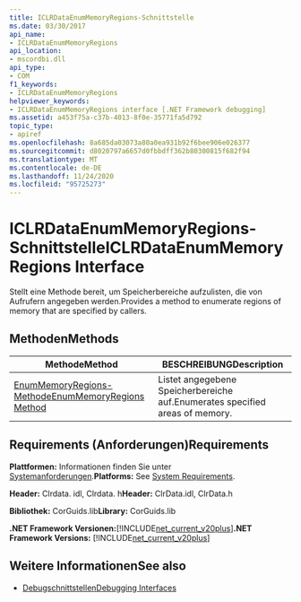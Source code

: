 ```yaml
---
title: ICLRDataEnumMemoryRegions-Schnittstelle
ms.date: 03/30/2017
api_name:
- ICLRDataEnumMemoryRegions
api_location:
- mscordbi.dll
api_type:
- COM
f1_keywords:
- ICLRDataEnumMemoryRegions
helpviewer_keywords:
- ICLRDataEnumMemoryRegions interface [.NET Framework debugging]
ms.assetid: a453f75a-c37b-4013-8f0e-35771fa5d792
topic_type:
- apiref
ms.openlocfilehash: 8a685da03073a80a0ea931b92f6bee906e026377
ms.sourcegitcommit: d8020797a6657d0fbbdff362b80300815f682f94
ms.translationtype: MT
ms.contentlocale: de-DE
ms.lasthandoff: 11/24/2020
ms.locfileid: "95725273"
---
```

# <a name="iclrdataenummemoryregions-interface"></a><span data-ttu-id="e0ce5-102">ICLRDataEnumMemoryRegions-Schnittstelle</span><span class="sxs-lookup"><span data-stu-id="e0ce5-102">ICLRDataEnumMemoryRegions Interface</span></span>

<span data-ttu-id="e0ce5-103">Stellt eine Methode bereit, um Speicherbereiche aufzulisten, die von Aufrufern angegeben werden.</span><span class="sxs-lookup"><span data-stu-id="e0ce5-103">Provides a method to enumerate regions of memory that are specified by callers.</span></span>  
  
## <a name="methods"></a><span data-ttu-id="e0ce5-104">Methoden</span><span class="sxs-lookup"><span data-stu-id="e0ce5-104">Methods</span></span>  
  
|<span data-ttu-id="e0ce5-105">Methode</span><span class="sxs-lookup"><span data-stu-id="e0ce5-105">Method</span></span>|<span data-ttu-id="e0ce5-106">BESCHREIBUNG</span><span class="sxs-lookup"><span data-stu-id="e0ce5-106">Description</span></span>|  
|------------|-----------------|  
|[<span data-ttu-id="e0ce5-107">EnumMemoryRegions-Methode</span><span class="sxs-lookup"><span data-stu-id="e0ce5-107">EnumMemoryRegions Method</span></span>](iclrdataenummemoryregions-enummemoryregions-method.md)|<span data-ttu-id="e0ce5-108">Listet angegebene Speicherbereiche auf.</span><span class="sxs-lookup"><span data-stu-id="e0ce5-108">Enumerates specified areas of memory.</span></span>|  
  
## <a name="requirements"></a><span data-ttu-id="e0ce5-109">Requirements (Anforderungen)</span><span class="sxs-lookup"><span data-stu-id="e0ce5-109">Requirements</span></span>  

 <span data-ttu-id="e0ce5-110">**Plattformen:** Informationen finden Sie unter [Systemanforderungen](../../get-started/system-requirements.md).</span><span class="sxs-lookup"><span data-stu-id="e0ce5-110">**Platforms:** See [System Requirements](../../get-started/system-requirements.md).</span></span>  
  
 <span data-ttu-id="e0ce5-111">**Header:** Clrdata. idl, Clrdata. h</span><span class="sxs-lookup"><span data-stu-id="e0ce5-111">**Header:** ClrData.idl, ClrData.h</span></span>  
  
 <span data-ttu-id="e0ce5-112">**Bibliothek:** CorGuids.lib</span><span class="sxs-lookup"><span data-stu-id="e0ce5-112">**Library:** CorGuids.lib</span></span>  
  
 <span data-ttu-id="e0ce5-113">**.NET Framework Versionen:**[!INCLUDE[net_current_v20plus](../../../../includes/net-current-v20plus-md.md)]</span><span class="sxs-lookup"><span data-stu-id="e0ce5-113">**.NET Framework Versions:** [!INCLUDE[net_current_v20plus](../../../../includes/net-current-v20plus-md.md)]</span></span>  
  
## <a name="see-also"></a><span data-ttu-id="e0ce5-114">Weitere Informationen</span><span class="sxs-lookup"><span data-stu-id="e0ce5-114">See also</span></span>

- [<span data-ttu-id="e0ce5-115">Debugschnittstellen</span><span class="sxs-lookup"><span data-stu-id="e0ce5-115">Debugging Interfaces</span></span>](debugging-interfaces.md)
